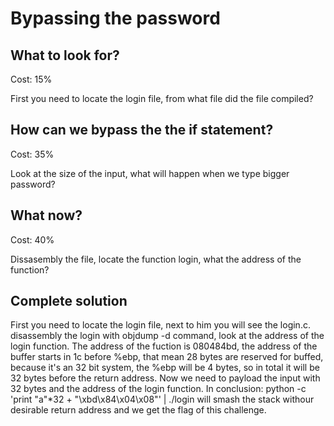Bypassing the password
=======================

## What to look for?

Cost: 15%

First you need to locate the login file, from what file did the file compiled?

## How can we bypass the the if statement?

Cost: 35%

Look at the size of the input, what will happen when we type bigger password?

## What now?

Cost: 40%

Dissasembly the file, locate the function login, what the address of the function?

## Complete solution

First you need to locate the login file, next to him you will see the login.c.
disassembly the login with objdump -d command, look at the address of the login function.
The address of the fuction is 080484bd, the address of the buffer starts in 1c before %ebp, that mean 28 bytes are reserved for buffed, because it's an 32 bit system, the %ebp will be 4 bytes, so in total it will be 32 bytes before the return address.
Now we need to payload the input with 32 bytes and the address of the login function.
In conclusion: python -c 'print "a"*32 + "\xbd\x84\x04\x08"' | ./login 
will smash the stack withour desirable return address and we get the flag of this challenge.
